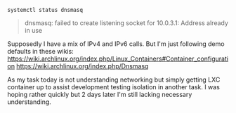 `systemctl status dnsmasq`

> dnsmasq: failed to create listening socket for 10.0.3.1: Address already in use

Supposedly I have a mix of IPv4 and IPv6 calls. But I'm just following demo defaults in these wikis:
https://wiki.archlinux.org/index.php/Linux_Containers#Container_configuration
https://wiki.archlinux.org/index.php/Dnsmasq

As my task today is not understanding networking but simply getting LXC container up to assist development testing isolation in another task. I was hoping rather quickly but 2 days later I'm still lacking necessary understanding.

